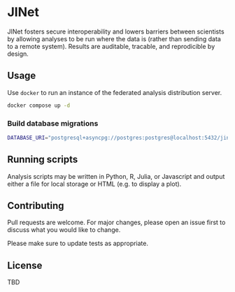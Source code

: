 # JINet

JINet fosters secure interoperability and lowers barriers between scientists by allowing analyses to be run where the data is (rather than sending data to a remote system). Results are auditable, tracable, and reprodicible by design.

## Usage

Use `docker` to run an instance of the federated analysis distribution server.

```bash
docker compose up -d
```

### Build database migrations

```bash
DATABASE_URI="postgresql+asyncpg://postgres:postgres@localhost:5432/jinet" poetry run alembic revision --autogenerate -m "Your message here"
```

## Running scripts

Analysis scripts may be written in Python, R, Julia, or Javascript and output either a file for local storage or HTML (e.g. to display a plot).

## Contributing

Pull requests are welcome. For major changes, please open an issue first
to discuss what you would like to change.

Please make sure to update tests as appropriate.

## License

TBD
